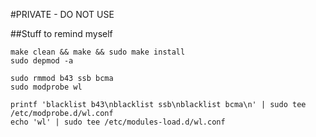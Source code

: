 #PRIVATE - DO NOT USE

##Stuff to remind myself

    make clean && make && sudo make install
    sudo depmod -a

    sudo rmmod b43 ssb bcma
    sudo modprobe wl

    printf 'blacklist b43\nblacklist ssb\nblacklist bcma\n' | sudo tee /etc/modprobe.d/wl.conf
    echo 'wl' | sudo tee /etc/modules-load.d/wl.conf
